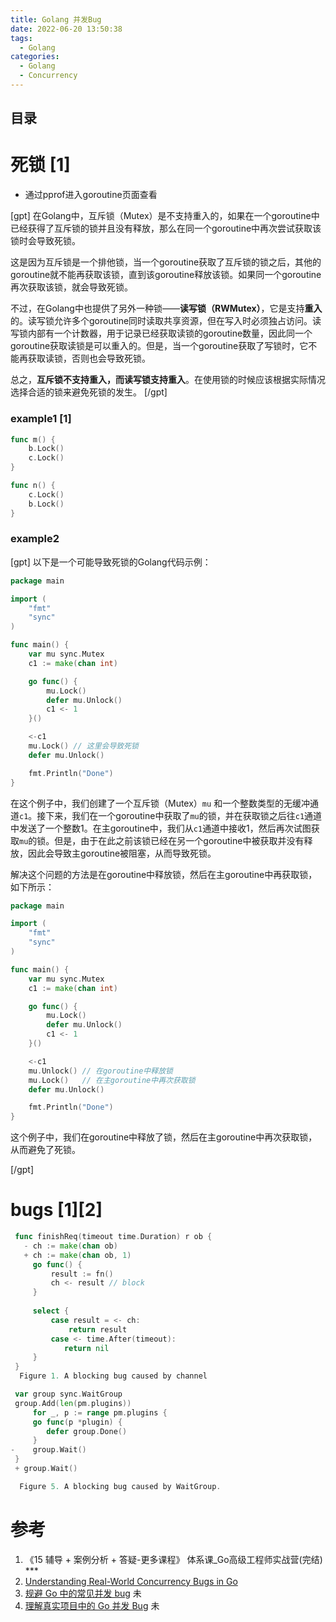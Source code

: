 ```yaml
---
title: Golang 并发Bug
date: 2022-06-20 13:50:38
tags:
  - Golang
categories:
  - Golang 
  - Concurrency
---
```


<p></p>
<!-- more -->

## 目录
<!-- toc -->

#  死锁 [1]
+ 通过pprof进入goroutine页面查看

[gpt]
在Golang中，互斥锁（Mutex）是不支持重入的，如果在一个goroutine中已经获得了互斥锁的锁并且没有释放，那么在同一个goroutine中再次尝试获取该锁时会导致死锁。

这是因为互斥锁是一个排他锁，当一个goroutine获取了互斥锁的锁之后，其他的goroutine就不能再获取该锁，直到该goroutine释放该锁。如果同一个goroutine再次获取该锁，就会导致死锁。

不过，在Golang中也提供了另外一种锁——**读写锁（RWMutex）**，它是支持**重入**的。读写锁允许多个goroutine同时读取共享资源，但在写入时必须独占访问。读写锁内部有一个计数器，用于记录已经获取读锁的goroutine数量，因此同一个goroutine获取读锁是可以重入的。但是，当一个goroutine获取了写锁时，它不能再获取读锁，否则也会导致死锁。

总之，**互斥锁不支持重入，而读写锁支持重入**。在使用锁的时候应该根据实际情况选择合适的锁来避免死锁的发生。
[/gpt]

### example1 [1]
``` go
func m() {
	b.Lock()
	c.Lock()
}

func n() {
	c.Lock()
	b.Lock()
}
```

### example2
[gpt]
以下是一个可能导致死锁的Golang代码示例：

```go
package main

import (
    "fmt"
    "sync"
)

func main() {
    var mu sync.Mutex
    c1 := make(chan int)

    go func() {
        mu.Lock()
        defer mu.Unlock()
        c1 <- 1
    }()

    <-c1
    mu.Lock() // 这里会导致死锁
    defer mu.Unlock()

    fmt.Println("Done")
}
```

在这个例子中，我们创建了一个互斥锁（Mutex）`mu` 和一个整数类型的无缓冲通道`c1`。接下来，我们在一个goroutine中获取了`mu`的锁，并在获取锁之后往`c1`通道中发送了一个整数1。在主goroutine中，我们从`c1`通道中接收1，然后再次试图获取`mu`的锁。但是，由于在此之前该锁已经在另一个goroutine中被获取并没有释放，因此会导致主goroutine被阻塞，从而导致死锁。

解决这个问题的方法是在goroutine中释放锁，然后在主goroutine中再获取锁，如下所示：

```go
package main

import (
    "fmt"
    "sync"
)

func main() {
    var mu sync.Mutex
    c1 := make(chan int)

    go func() {
        mu.Lock()
        defer mu.Unlock()
        c1 <- 1
    }()

    <-c1
    mu.Unlock() // 在goroutine中释放锁
    mu.Lock()   // 在主goroutine中再次获取锁
    defer mu.Unlock()

    fmt.Println("Done")
}
```

这个例子中，我们在goroutine中释放了锁，然后在主goroutine中再次获取锁，从而避免了死锁。

[/gpt]


# bugs [1][2]
``` go
 func finishReq(timeout time.Duration) r ob {
   - ch := make(chan ob)
   + ch := make(chan ob, 1)
     go func() {
         result := fn()
         ch <- result // block
     }
     
     select {
         case result = <- ch:
        	 return result
         case <- time.After(timeout):
         	return nil
     }
 }
  Figure 1. A blocking bug caused by channel
```

``` go
 var group sync.WaitGroup
 group.Add(len(pm.plugins))
     for _, p := range pm.plugins {
     go func(p *plugin) {
     	defer group.Done()
     }
-    group.Wait()
 }
 + group.Wait()

  Figure 5. A blocking bug caused by WaitGroup.
```


# 参考
1. 《15 辅导 + 案例分析 + 答疑-更多课程》  体系课_Go高级工程师实战营(完结)  ***
2. [Understanding Real-World Concurrency Bugs in Go](https://cseweb.ucsd.edu/~yiying/GoStudy-ASPLOS19.pdf) 
100. [规避 Go 中的常见并发 bug](https://zhuanlan.zhihu.com/p/400948709) 未
101. [理解真实项目中的 Go 并发 Bug](https://cloud.tencent.com/developer/article/2211893) 未
